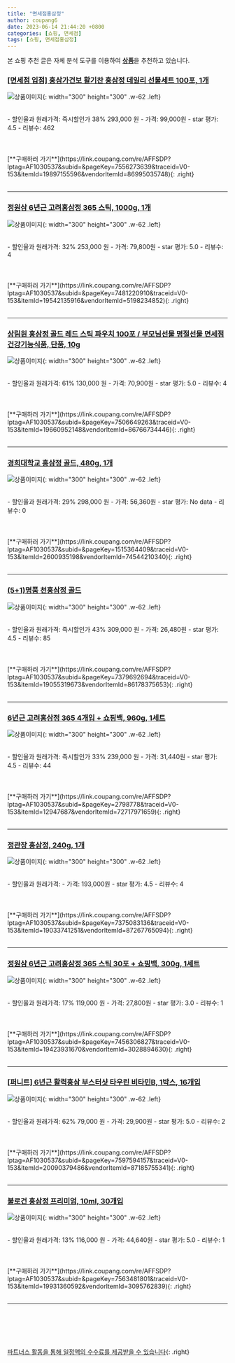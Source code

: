 ```yaml
---
title: "면세점홍삼정"
author: coupang6
date: 2023-06-14 21:44:20 +0800
categories: [쇼핑, 면세점]
tags: [쇼핑, 면세점홍삼정]
---
```


본 쇼핑 추천 글은 자체 분석 도구를 이용하여 [**상품**](https://link.coupang.com/a/bao1ui)을 추천하고 있습니다.

### [[면세점 입점] 홍삼가건보 활기찬 홍삼정 데일리 선물세트 100포, 1개](https://link.coupang.com/re/AFFSDP?lptag=AF1030537&subid=&pageKey=7556273639&traceid=V0-153&itemId=19897155596&vendorItemId=86995035748)

![상품이미지](https://thumbnail9.coupangcdn.com/thumbnails/remote/230x230ex/image/vendor_inventory/5d68/a381501029113495e6b58e18e4aadccc9f0f64ff5977111f4941b215faeb.jpg){: width="300" height="300" .w-62 .left}


<br>
- 할인율과 원래가격: 즉시할인가 38%  293,000   원
- 가격: 99,000원
- star 평가: 4.5
- 리뷰수: 462
<br>
<br>
<br>
<br>
[**구매하러 가기**](https://link.coupang.com/re/AFFSDP?lptag=AF1030537&subid=&pageKey=7556273639&traceid=V0-153&itemId=19897155596&vendorItemId=86995035748){: .right}
<br>
<br>

---

### [정원삼 6년근 고려홍삼정 365 스틱, 1000g, 1개](https://link.coupang.com/re/AFFSDP?lptag=AF1030537&subid=&pageKey=7481220910&traceid=V0-153&itemId=19542135916&vendorItemId=5198234852)

![상품이미지](https://thumbnail6.coupangcdn.com/thumbnails/remote/230x230ex/image/retail/images/6335530924784294-cc508f49-dc78-4eaa-a508-177f0df1c3d4.jpg){: width="300" height="300" .w-62 .left}


<br>
- 할인율과 원래가격: 32%  253,000   원
- 가격: 79,800원
- star 평가: 5.0
- 리뷰수: 4
<br>
<br>
<br>
<br>
[**구매하러 가기**](https://link.coupang.com/re/AFFSDP?lptag=AF1030537&subid=&pageKey=7481220910&traceid=V0-153&itemId=19542135916&vendorItemId=5198234852){: .right}
<br>
<br>

---

### [상림원 홍삼정 골드 레드 스틱 파우치 100포 / 부모님선물 명절선물 면세점 건강기능식품, 단품, 10g](https://link.coupang.com/re/AFFSDP?lptag=AF1030537&subid=&pageKey=7506649263&traceid=V0-153&itemId=19660952148&vendorItemId=86766734446)

![상품이미지](https://thumbnail7.coupangcdn.com/thumbnails/remote/230x230ex/image/vendor_inventory/e3cb/3924aec7784a3f76b11dc1cc5ba545b6246e56095379aa1ddc5ae74aaf3a.jpg){: width="300" height="300" .w-62 .left}


<br>
- 할인율과 원래가격: 61%  130,000   원
- 가격: 70,900원
- star 평가: 5.0
- 리뷰수: 4
<br>
<br>
<br>
<br>
[**구매하러 가기**](https://link.coupang.com/re/AFFSDP?lptag=AF1030537&subid=&pageKey=7506649263&traceid=V0-153&itemId=19660952148&vendorItemId=86766734446){: .right}
<br>
<br>

---

### [경희대학교 홍삼정 골드, 480g, 1개](https://link.coupang.com/re/AFFSDP?lptag=AF1030537&subid=&pageKey=1515364409&traceid=V0-153&itemId=2600935198&vendorItemId=74544210340)

![상품이미지](https://thumbnail6.coupangcdn.com/thumbnails/remote/230x230ex/image/vendor_inventory/7eda/5ee311a8ffcabe93182dac74592c194ae5fb6af21b7067cc1135cccf915b.jpg){: width="300" height="300" .w-62 .left}


<br>
- 할인율과 원래가격: 29%  298,000   원
- 가격: 56,360원
- star 평가: No data
- 리뷰수: 0
<br>
<br>
<br>
<br>
[**구매하러 가기**](https://link.coupang.com/re/AFFSDP?lptag=AF1030537&subid=&pageKey=1515364409&traceid=V0-153&itemId=2600935198&vendorItemId=74544210340){: .right}
<br>
<br>

---

### [(5+1)명품 천홍삼정 골드](https://link.coupang.com/re/AFFSDP?lptag=AF1030537&subid=&pageKey=7379692694&traceid=V0-153&itemId=19055319673&vendorItemId=86178375653)

![상품이미지](https://thumbnail9.coupangcdn.com/thumbnails/remote/230x230ex/image/vendor_inventory/8806/de678338b610b10a746b5f9c22fb5085d811e9a8da1d02455e9e6bad6618.jpg){: width="300" height="300" .w-62 .left}


<br>
- 할인율과 원래가격: 즉시할인가 43%  309,000   원
- 가격: 26,480원
- star 평가: 4.5
- 리뷰수: 85
<br>
<br>
<br>
<br>
[**구매하러 가기**](https://link.coupang.com/re/AFFSDP?lptag=AF1030537&subid=&pageKey=7379692694&traceid=V0-153&itemId=19055319673&vendorItemId=86178375653){: .right}
<br>
<br>

---

### [6년근 고려홍삼정 365 4개입 + 쇼핑백, 960g, 1세트](https://link.coupang.com/re/AFFSDP?lptag=AF1030537&subid=&pageKey=2798778&traceid=V0-153&itemId=12947687&vendorItemId=72717971659)

![상품이미지](https://thumbnail7.coupangcdn.com/thumbnails/remote/230x230ex/image/vendor_inventory/e7c8/bf6a46576ead3634bb95c5a34bf4850c17656bb17c8cb79b63063d7121d2.jpg){: width="300" height="300" .w-62 .left}


<br>
- 할인율과 원래가격: 즉시할인가 33%  239,000   원
- 가격: 31,440원
- star 평가: 4.5
- 리뷰수: 44
<br>
<br>
<br>
<br>
[**구매하러 가기**](https://link.coupang.com/re/AFFSDP?lptag=AF1030537&subid=&pageKey=2798778&traceid=V0-153&itemId=12947687&vendorItemId=72717971659){: .right}
<br>
<br>

---

### [정관장 홍삼정, 240g, 1개](https://link.coupang.com/re/AFFSDP?lptag=AF1030537&subid=&pageKey=7375083136&traceid=V0-153&itemId=19033741251&vendorItemId=87267765094)

![상품이미지](https://thumbnail6.coupangcdn.com/thumbnails/remote/230x230ex/image/vendor_inventory/1d3f/78119e1df364a34a299c69f03f50d6b8824f2e320be74dcc2ec22bb5fd69.png){: width="300" height="300" .w-62 .left}


<br>
- 할인율과 원래가격: 
- 가격: 193,000원
- star 평가: 4.5
- 리뷰수: 4
<br>
<br>
<br>
<br>
[**구매하러 가기**](https://link.coupang.com/re/AFFSDP?lptag=AF1030537&subid=&pageKey=7375083136&traceid=V0-153&itemId=19033741251&vendorItemId=87267765094){: .right}
<br>
<br>

---

### [정원삼 6년근 고려홍삼정 365 스틱 30포 + 쇼핑백, 300g, 1세트](https://link.coupang.com/re/AFFSDP?lptag=AF1030537&subid=&pageKey=7456306827&traceid=V0-153&itemId=19423931670&vendorItemId=3028894630)

![상품이미지](https://thumbnail10.coupangcdn.com/thumbnails/remote/230x230ex/image/retail/images/1240089913438381-0f117688-a1b1-49d6-8bfa-7d747d529366.jpg){: width="300" height="300" .w-62 .left}


<br>
- 할인율과 원래가격: 17%  119,000   원
- 가격: 27,800원
- star 평가: 3.0
- 리뷰수: 1
<br>
<br>
<br>
<br>
[**구매하러 가기**](https://link.coupang.com/re/AFFSDP?lptag=AF1030537&subid=&pageKey=7456306827&traceid=V0-153&itemId=19423931670&vendorItemId=3028894630){: .right}
<br>
<br>

---

### [[퍼니트] 6년근 활력홍삼 부스터샷 타우린 비타민B, 1박스, 16개입](https://link.coupang.com/re/AFFSDP?lptag=AF1030537&subid=&pageKey=7597594157&traceid=V0-153&itemId=20090379486&vendorItemId=87185755341)

![상품이미지](https://thumbnail6.coupangcdn.com/thumbnails/remote/230x230ex/image/vendor_inventory/e047/268ecad942b190b306bf3d2f8b6083054b4a3927fc1f4becc41ec9310e27.jpg){: width="300" height="300" .w-62 .left}


<br>
- 할인율과 원래가격: 62%  79,000   원
- 가격: 29,900원
- star 평가: 5.0
- 리뷰수: 2
<br>
<br>
<br>
<br>
[**구매하러 가기**](https://link.coupang.com/re/AFFSDP?lptag=AF1030537&subid=&pageKey=7597594157&traceid=V0-153&itemId=20090379486&vendorItemId=87185755341){: .right}
<br>
<br>

---

### [불로건 홍삼정 프리미엄, 10ml, 30개입](https://link.coupang.com/re/AFFSDP?lptag=AF1030537&subid=&pageKey=7563481801&traceid=V0-153&itemId=19931360592&vendorItemId=3095762839)

![상품이미지](https://thumbnail6.coupangcdn.com/thumbnails/remote/230x230ex/image/retail/images/1002866233512087-1df47d88-4f73-450c-a023-0d913ded888f.jpg){: width="300" height="300" .w-62 .left}


<br>
- 할인율과 원래가격: 13%  116,000   원
- 가격: 44,640원
- star 평가: 5.0
- 리뷰수: 1
<br>
<br>
<br>
<br>
[**구매하러 가기**](https://link.coupang.com/re/AFFSDP?lptag=AF1030537&subid=&pageKey=7563481801&traceid=V0-153&itemId=19931360592&vendorItemId=3095762839){: .right}
<br>
<br>

---
<br><br><br><br><br> [파트너스 활동을 통해 일정액의 수수료를 제공받을 수 있습니다](https://link.coupang.com/a/bao1ui){: .right}